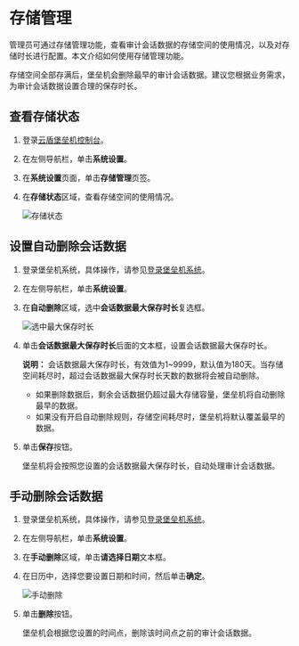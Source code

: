 # 存储管理

管理员可通过存储管理功能，查看审计会话数据的存储空间的使用情况，以及对存储时长进行配置。本文介绍如何使用存储管理功能。

存储空间全部存满后，堡垒机会删除最早的审计会话数据。建议您根据业务需求，为审计会话数据设置合理的保存时长。

## 查看存储状态

1.  登录[云盾堡垒机控制台](https://yundun.console.aliyun.com/?p=bastion)。

2.  在左侧导航栏，单击**系统设置**。

3.  在**系统设置**页面，单击**存储管理**页签。

4.  在**存储状态**区域，查看存储空间的使用情况。

    ![存储状态](https://static-aliyun-doc.oss-accelerate.aliyuncs.com/assets/img/zh-CN/5619102261/p277867.png)


## 设置自动删除会话数据

1.  登录堡垒机系统，具体操作，请参见[登录堡垒机系统](/intl.zh-CN/用户指南（V3.2版本）/管理员手册/登录堡垒机系统.md)。

2.  在左侧导航栏，单击**系统设置**。

3.  在**自动删除**区域，选中**会话数据最大保存时长**复选框。

    ![选中最大保存时长](https://static-aliyun-doc.oss-accelerate.aliyuncs.com/assets/img/zh-CN/7448303261/p280885.png)

4.  单击**会话数据最大保存时长**后面的文本框，设置会话数据最大保存时长。

    **说明：** 会话数据最大保存时长，有效值为1~9999，默认值为180天。当存储空间耗尽时，超过会话数据最大保存时长天数的数据将会被自动删除。

    -   如果删除数据后，剩余会话数据仍超过最大存储容量，堡垒机将自动删除最早的数据。
    -   如果没有开启自动删除规则，存储空间耗尽时，堡垒机将默认覆盖最早的数据。
5.  单击**保存**按钮。

    堡垒机将会按照您设置的会话数据最大保存时长，自动处理审计会话数据。


## 手动删除会话数据

1.  登录堡垒机系统，具体操作，请参见[登录堡垒机系统](/intl.zh-CN/用户指南（V3.2版本）/管理员手册/登录堡垒机系统.md)。

2.  在左侧导航栏，单击**系统设置**。

3.  在**手动删除**区域，单击**请选择日期**文本框。

4.  在日历中，选择您要设置日期和时间，然后单击**确定**。

    ![手动删除](https://static-aliyun-doc.oss-accelerate.aliyuncs.com/assets/img/zh-CN/2238702261/p278002.png)

5.  单击**删除**按钮。

    堡垒机会根据您设置的时间点，删除该时间点之前的审计会话数据。


